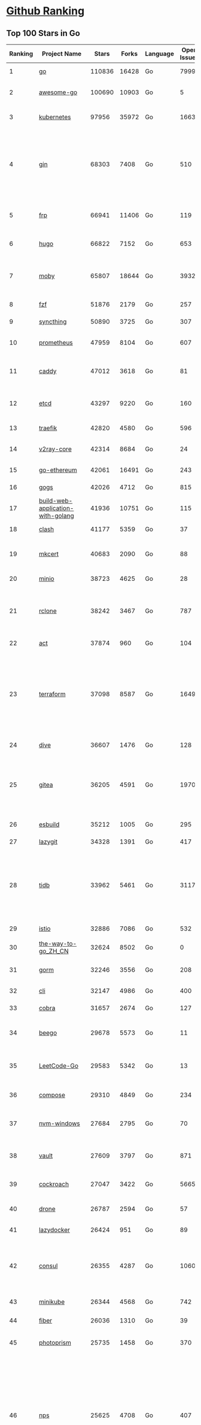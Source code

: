 [Github Ranking](../README.md)
==========

## Top 100 Stars in Go

| Ranking | Project Name | Stars | Forks | Language | Open Issues | Description | Last Commit |
| ------- | ------------ | ----- | ----- | -------- | ----------- | ----------- | ----------- |
| 1 | [go](https://github.com/golang/go) | 110836 | 16428 | Go | 7999 | The Go programming language | 2023-05-01T02:26:34Z |
| 2 | [awesome-go](https://github.com/avelino/awesome-go) | 100690 | 10903 | Go | 5 | A curated list of awesome Go frameworks, libraries and software | 2023-05-01T02:36:58Z |
| 3 | [kubernetes](https://github.com/kubernetes/kubernetes) | 97956 | 35972 | Go | 1663 | Production-Grade Container Scheduling and Management | 2023-05-01T00:41:06Z |
| 4 | [gin](https://github.com/gin-gonic/gin) | 68303 | 7408 | Go | 510 | Gin is a HTTP web framework written in Go (Golang). It features a Martini-like API with much better performance -- up to 40 times faster. If you need smashing performance, get yourself some Gin. | 2023-04-30T21:53:22Z |
| 5 | [frp](https://github.com/fatedier/frp) | 66941 | 11406 | Go | 119 | A fast reverse proxy to help you expose a local server behind a NAT or firewall to the internet. | 2023-04-18T13:25:33Z |
| 6 | [hugo](https://github.com/gohugoio/hugo) | 66822 | 7152 | Go | 653 | The world’s fastest framework for building websites. | 2023-04-30T13:22:04Z |
| 7 | [moby](https://github.com/moby/moby) | 65807 | 18644 | Go | 3932 | Moby Project - a collaborative project for the container ecosystem to assemble container-based systems | 2023-04-30T22:53:24Z |
| 8 | [fzf](https://github.com/junegunn/fzf) | 51876 | 2179 | Go | 257 | :cherry_blossom: A command-line fuzzy finder | 2023-05-01T00:12:03Z |
| 9 | [syncthing](https://github.com/syncthing/syncthing) | 50890 | 3725 | Go | 307 | Open Source Continuous File Synchronization | 2023-04-30T21:56:22Z |
| 10 | [prometheus](https://github.com/prometheus/prometheus) | 47959 | 8104 | Go | 607 | The Prometheus monitoring system and time series database. | 2023-04-30T20:14:00Z |
| 11 | [caddy](https://github.com/caddyserver/caddy) | 47012 | 3618 | Go | 81 | Fast and extensible multi-platform HTTP/1-2-3 web server with automatic HTTPS | 2023-04-29T00:08:28Z |
| 12 | [etcd](https://github.com/etcd-io/etcd) | 43297 | 9220 | Go | 160 | Distributed reliable key-value store for the most critical data of a distributed system | 2023-04-30T22:46:33Z |
| 13 | [traefik](https://github.com/traefik/traefik) | 42820 | 4580 | Go | 596 | The Cloud Native Application Proxy | 2023-04-28T15:56:06Z |
| 14 | [v2ray-core](https://github.com/v2ray/v2ray-core) | 42314 | 8684 | Go | 24 | A platform for building proxies to bypass network restrictions. | 2023-04-10T03:15:06Z |
| 15 | [go-ethereum](https://github.com/ethereum/go-ethereum) | 42061 | 16491 | Go | 243 | Official Go implementation of the Ethereum protocol | 2023-05-01T01:16:51Z |
| 16 | [gogs](https://github.com/gogs/gogs) | 42026 | 4712 | Go | 815 | Gogs is a painless self-hosted Git service | 2023-04-24T12:00:43Z |
| 17 | [build-web-application-with-golang](https://github.com/astaxie/build-web-application-with-golang) | 41936 | 10751 | Go | 115 | A golang ebook intro how to build a web with golang | 2023-04-20T09:00:38Z |
| 18 | [clash](https://github.com/Dreamacro/clash) | 41177 | 5359 | Go | 37 | A rule-based tunnel in Go. | 2023-04-30T04:18:21Z |
| 19 | [mkcert](https://github.com/FiloSottile/mkcert) | 40683 | 2090 | Go | 88 | A simple zero-config tool to make locally trusted development certificates with any names you'd like. | 2023-04-24T14:52:47Z |
| 20 | [minio](https://github.com/minio/minio) | 38723 | 4625 | Go | 28 | High Performance Object Storage for AI | 2023-05-01T00:31:22Z |
| 21 | [rclone](https://github.com/rclone/rclone) | 38242 | 3467 | Go | 787 | "rsync for cloud storage" - Google Drive, S3, Dropbox, Backblaze B2, One Drive, Swift, Hubic, Wasabi, Google Cloud Storage, Yandex Files | 2023-04-30T16:56:47Z |
| 22 | [act](https://github.com/nektos/act) | 37874 | 960 | Go | 104 | Run your GitHub Actions locally 🚀 | 2023-05-01T02:58:47Z |
| 23 | [terraform](https://github.com/hashicorp/terraform) | 37098 | 8587 | Go | 1649 | Terraform enables you to safely and predictably create, change, and improve infrastructure. It is an open source tool that codifies APIs into declarative configuration files that can be shared amongst team members, treated as code, edited, reviewed, and versioned. | 2023-04-30T23:48:15Z |
| 24 | [dive](https://github.com/wagoodman/dive) | 36607 | 1476 | Go | 128 | A tool for exploring each layer in a docker image | 2023-04-29T16:22:41Z |
| 25 | [gitea](https://github.com/go-gitea/gitea) | 36205 | 4591 | Go | 1970 | Git with a cup of tea! Painless self-hosted all-in-one software development service, includes Git hosting, code review, team collaboration, package registry and CI/CD | 2023-05-01T03:01:23Z |
| 26 | [esbuild](https://github.com/evanw/esbuild) | 35212 | 1005 | Go | 295 | An extremely fast bundler for the web | 2023-04-28T15:27:16Z |
| 27 | [lazygit](https://github.com/jesseduffield/lazygit) | 34328 | 1391 | Go | 417 | simple terminal UI for git commands | 2023-04-30T04:04:17Z |
| 28 | [tidb](https://github.com/pingcap/tidb) | 33962 | 5461 | Go | 3117 | TiDB is an open-source, cloud-native, distributed, MySQL-Compatible database for elastic scale and real-time analytics. Try AI-powered Chat2Query free at : https://tidbcloud.com/free-trial | 2023-04-30T16:21:12Z |
| 29 | [istio](https://github.com/istio/istio) | 32886 | 7086 | Go | 532 | Connect, secure, control, and observe services. | 2023-04-30T19:03:32Z |
| 30 | [the-way-to-go_ZH_CN](https://github.com/unknwon/the-way-to-go_ZH_CN) | 32624 | 8502 | Go | 0 | 《The Way to Go》中文译本，中文正式名《Go 入门指南》 | 2023-04-30T02:46:45Z |
| 31 | [gorm](https://github.com/go-gorm/gorm) | 32246 | 3556 | Go | 208 | The fantastic ORM library for Golang, aims to be developer friendly | 2023-04-28T04:24:48Z |
| 32 | [cli](https://github.com/cli/cli) | 32147 | 4986 | Go | 400 | GitHub’s official command line tool | 2023-04-30T14:19:48Z |
| 33 | [cobra](https://github.com/spf13/cobra) | 31657 | 2674 | Go | 127 | A Commander for modern Go CLI interactions | 2023-04-30T02:14:37Z |
| 34 | [beego](https://github.com/beego/beego) | 29678 | 5573 | Go | 11 | beego is an open-source, high-performance web framework for the Go programming language. | 2023-04-30T12:58:02Z |
| 35 | [LeetCode-Go](https://github.com/halfrost/LeetCode-Go) | 29583 | 5342 | Go | 13 | ✅ Solutions to LeetCode by Go, 100% test coverage, runtime beats 100% / LeetCode 题解 | 2023-04-08T04:02:08Z |
| 36 | [compose](https://github.com/docker/compose) | 29310 | 4849 | Go | 234 | Define and run multi-container applications with Docker | 2023-04-30T22:55:37Z |
| 37 | [nvm-windows](https://github.com/coreybutler/nvm-windows) | 27684 | 2795 | Go | 70 | A node.js version management utility for Windows. Ironically written in Go. | 2023-04-29T09:38:03Z |
| 38 | [vault](https://github.com/hashicorp/vault) | 27609 | 3797 | Go | 871 | A tool for secrets management, encryption as a service, and privileged access management | 2023-04-30T21:10:18Z |
| 39 | [cockroach](https://github.com/cockroachdb/cockroach) | 27047 | 3422 | Go | 5665 | CockroachDB - the open source, cloud-native distributed SQL database. | 2023-05-01T01:57:35Z |
| 40 | [drone](https://github.com/harness/drone) | 26787 | 2594 | Go | 57 | Drone is a Container-Native, Continuous Delivery Platform | 2023-04-28T13:56:13Z |
| 41 | [lazydocker](https://github.com/jesseduffield/lazydocker) | 26424 | 951 | Go | 89 | The lazier way to manage everything docker | 2023-04-05T19:26:47Z |
| 42 | [consul](https://github.com/hashicorp/consul) | 26355 | 4287 | Go | 1060 | Consul is a distributed, highly available, and data center aware solution to connect and configure applications across dynamic, distributed infrastructure. | 2023-04-30T16:45:35Z |
| 43 | [minikube](https://github.com/kubernetes/minikube) | 26344 | 4568 | Go | 742 | Run Kubernetes locally | 2023-04-30T14:59:32Z |
| 44 | [fiber](https://github.com/gofiber/fiber) | 26036 | 1310 | Go | 39 | ⚡️ Express inspired web framework written in Go | 2023-04-30T02:44:25Z |
| 45 | [photoprism](https://github.com/photoprism/photoprism) | 25735 | 1458 | Go | 370 | AI-Powered Photos App for the Decentralized Web 🌈💎✨ | 2023-04-29T16:11:33Z |
| 46 | [nps](https://github.com/ehang-io/nps) | 25625 | 4708 | Go | 407 | 一款轻量级、高性能、功能强大的内网穿透代理服务器。支持tcp、udp、socks5、http等几乎所有流量转发，可用来访问内网网站、本地支付接口调试、ssh访问、远程桌面，内网dns解析、内网socks5代理等等……，并带有功能强大的web管理端。a lightweight, high-performance, powerful intranet penetration proxy server, with a powerful web management terminal. | 2023-03-06T23:36:08Z |
| 47 | [echo](https://github.com/labstack/echo) | 25508 | 2141 | Go | 47 | High performance, minimalist Go web framework | 2023-04-30T20:42:03Z |
| 48 | [influxdb](https://github.com/influxdata/influxdb) | 25332 | 3361 | Go | 1696 | Scalable datastore for metrics, events, and real-time analytics | 2023-04-28T20:58:43Z |
| 49 | [portainer](https://github.com/portainer/portainer) | 25312 | 2162 | Go | 965 | Making Docker and Kubernetes management easy. | 2023-05-01T02:57:21Z |
| 50 | [alist](https://github.com/alist-org/alist) | 25051 | 3486 | Go | 102 | 🗂️A file list program that supports multiple storage, powered by Gin and Solidjs. / 一个支持多存储的文件列表程序，使用 Gin 和 Solidjs。 | 2023-04-30T08:31:40Z |
| 51 | [kit](https://github.com/go-kit/kit) | 24898 | 2409 | Go | 35 | A standard library for microservices. | 2023-04-30T13:29:32Z |
| 52 | [helm](https://github.com/helm/helm) | 24224 | 6656 | Go | 290 | The Kubernetes Package Manager | 2023-04-29T21:55:30Z |
| 53 | [go-zero](https://github.com/zeromicro/go-zero) | 23973 | 3397 | Go | 236 | A cloud-native Go microservices framework with cli tool for productivity. | 2023-04-30T14:58:47Z |
| 54 | [iris](https://github.com/kataras/iris) | 23893 | 2476 | Go | 83 | The fastest HTTP/2 Go Web Framework. New, modern and easy to learn. Fast development with Code you control. Unbeatable cost-performance ratio :rocket: | 2023-04-19T20:57:10Z |
| 55 | [nsq](https://github.com/nsqio/nsq) | 23423 | 2856 | Go | 51 | A realtime distributed messaging platform | 2023-04-26T10:29:49Z |
| 56 | [faas](https://github.com/openfaas/faas) | 23003 | 1842 | Go | 28 | OpenFaaS - Serverless Functions Made Simple | 2023-04-27T18:53:43Z |
| 57 | [k3s](https://github.com/k3s-io/k3s) | 22949 | 2040 | Go | 146 | Lightweight Kubernetes | 2023-04-30T18:10:40Z |
| 58 | [ngrok](https://github.com/inconshreveable/ngrok) | 22868 | 4248 | Go | 216 | Introspected tunnels to localhost | 2023-04-17T13:39:46Z |
| 59 | [viper](https://github.com/spf13/viper) | 22787 | 1874 | Go | 366 | Go configuration with fangs | 2023-04-19T08:29:23Z |
| 60 | [pocketbase](https://github.com/pocketbase/pocketbase) | 22785 | 910 | Go | 36 | Open Source realtime backend in 1 file | 2023-04-28T13:22:45Z |
| 61 | [logrus](https://github.com/sirupsen/logrus) | 22569 | 2228 | Go | 5 | Structured, pluggable logging for Go. | 2023-04-26T15:27:09Z |
| 62 | [croc](https://github.com/schollz/croc) | 22400 | 969 | Go | 98 | Easily and securely send things from one computer to another :crocodile: :package: | 2023-04-12T16:03:53Z |
| 63 | [hub](https://github.com/github/hub) | 22382 | 2361 | Go | 241 | A command-line tool that makes git easier to use with GitHub. | 2023-04-11T14:39:49Z |
| 64 | [docker_practice](https://github.com/yeasy/docker_practice) | 22314 | 5518 | Go | 3 | Learn and understand Docker&Container technologies, with real DevOps practice! | 2023-04-09T10:45:10Z |
| 65 | [v2ray-core](https://github.com/v2fly/v2ray-core) | 22297 | 3577 | Go | 45 | A platform for building proxies to bypass network restrictions. | 2023-04-28T22:56:52Z |
| 66 | [go-patterns](https://github.com/tmrts/go-patterns) | 21878 | 2024 | Go | 15 | Curated list of Go design patterns, recipes and idioms | 2023-04-30T11:12:57Z |
| 67 | [micro](https://github.com/zyedidia/micro) | 21466 | 1113 | Go | 682 | A modern and intuitive terminal-based text editor | 2023-04-30T19:06:52Z |
| 68 | [vegeta](https://github.com/tsenart/vegeta) | 21153 | 1284 | Go | 85 | HTTP load testing tool and library. It's over 9000! | 2023-04-28T13:59:30Z |
| 69 | [dapr](https://github.com/dapr/dapr) | 21031 | 1644 | Go | 345 | Dapr is a portable, event-driven, runtime for building distributed applications across cloud and edge. | 2023-04-30T22:15:01Z |
| 70 | [rancher](https://github.com/rancher/rancher) | 20958 | 2793 | Go | 2322 | Complete container management platform | 2023-04-30T06:46:30Z |
| 71 | [lux](https://github.com/iawia002/lux) | 20786 | 2444 | Go | 425 | 👾 Fast and simple video download library and CLI tool written in Go | 2023-04-20T02:52:40Z |
| 72 | [k9s](https://github.com/derailed/k9s) | 20592 | 1320 | Go | 380 | 🐶 Kubernetes CLI To Manage Your Clusters In Style! | 2023-04-29T06:40:24Z |
| 73 | [kratos](https://github.com/go-kratos/kratos) | 20504 | 3772 | Go | 99 | Your ultimate Go microservices framework for the cloud-native era. | 2023-04-26T15:26:42Z |
| 74 | [delve](https://github.com/go-delve/delve) | 20455 | 2051 | Go | 107 | Delve is a debugger for the Go programming language. | 2023-04-29T07:55:45Z |
| 75 | [go-micro](https://github.com/go-micro/go-micro) | 20386 | 2272 | Go | 69 | A Go microservices framework | 2023-04-26T00:25:44Z |
| 76 | [k6](https://github.com/grafana/k6) | 20200 | 1064 | Go | 393 | A modern load testing tool, using Go and JavaScript - https://k6.io | 2023-05-01T02:31:04Z |
| 77 | [fyne](https://github.com/fyne-io/fyne) | 20144 | 1110 | Go | 505 | Cross platform GUI toolkit in Go inspired by Material Design | 2023-04-30T11:02:08Z |
| 78 | [cli](https://github.com/urfave/cli) | 20096 | 1678 | Go | 45 | A simple, fast, and fun package for building command line apps in Go | 2023-05-01T01:11:12Z |
| 79 | [restic](https://github.com/restic/restic) | 20084 | 1295 | Go | 379 | Fast, secure, efficient backup program | 2023-05-01T01:59:59Z |
| 80 | [harbor](https://github.com/goharbor/harbor) | 19925 | 4334 | Go | 524 | An open source trusted cloud native registry project that stores, signs, and scans content. | 2023-04-30T01:10:28Z |
| 81 | [testify](https://github.com/stretchr/testify) | 19532 | 1442 | Go | 274 | A toolkit with common assertions and mocks that plays nicely with the standard library | 2023-04-28T10:40:40Z |
| 82 | [learn-go-with-tests](https://github.com/quii/learn-go-with-tests) | 19524 | 2570 | Go | 34 | Learn Go with test-driven development | 2023-04-30T21:16:48Z |
| 83 | [fasthttp](https://github.com/valyala/fasthttp) | 19464 | 1623 | Go | 58 | Fast HTTP package for Go. Tuned for high performance. Zero memory allocations in hot paths. Up to 10x faster than net/http | 2023-04-28T15:39:59Z |
| 84 | [colly](https://github.com/gocolly/colly) | 19454 | 1587 | Go | 143 | Elegant Scraper and Crawler Framework for Golang | 2023-04-29T15:03:33Z |
| 85 | [filebrowser](https://github.com/filebrowser/filebrowser) | 19375 | 2346 | Go | 62 | 📂 Web File Browser | 2023-04-29T10:53:51Z |
| 86 | [dgraph](https://github.com/dgraph-io/dgraph) | 19206 | 1454 | Go | 185 | Native GraphQL Database with graph backend | 2023-05-01T00:03:42Z |
| 87 | [websocket](https://github.com/gorilla/websocket) | 19065 | 3310 | Go | 28 | A fast, well-tested and widely used WebSocket implementation for Go. | 2022-12-09T16:03:16Z |
| 88 | [loki](https://github.com/grafana/loki) | 18951 | 2706 | Go | 826 | Like Prometheus, but for logs. | 2023-05-01T03:00:41Z |
| 89 | [zap](https://github.com/uber-go/zap) | 18578 | 1318 | Go | 95 | Blazing fast, structured, leveled logging in Go. | 2023-04-29T02:31:23Z |
| 90 | [mux](https://github.com/gorilla/mux) | 18175 | 1742 | Go | 15 | A powerful HTTP router and URL matcher for building Go web servers with 🦍 | 2022-12-09T15:56:57Z |
| 91 | [grpc-go](https://github.com/grpc/grpc-go) | 17992 | 3975 | Go | 123 | The Go language implementation of gRPC. HTTP/2 based RPC | 2023-04-29T16:07:37Z |
| 92 | [milvus](https://github.com/milvus-io/milvus) | 17958 | 2102 | Go | 452 | A cloud-native vector database, storage for next generation AI applications | 2023-05-01T02:09:46Z |
| 93 | [bubbletea](https://github.com/charmbracelet/bubbletea) | 17921 | 574 | Go | 35 | A powerful little TUI framework 🏗 | 2023-04-26T20:04:18Z |
| 94 | [Cloudreve](https://github.com/cloudreve/Cloudreve) | 17872 | 3026 | Go | 255 | 🌩支持多家云存储的云盘系统 (Self-hosted file management and sharing system, supports multiple storage providers) | 2023-04-29T11:29:16Z |
| 95 | [podman](https://github.com/containers/podman) | 17723 | 1930 | Go | 424 | Podman: A tool for managing OCI containers and pods. | 2023-04-30T11:18:16Z |
| 96 | [gotty](https://github.com/yudai/gotty) | 17700 | 1343 | Go | 101 | Share your terminal as a web application | 2023-03-24T15:55:33Z |
| 97 | [jaeger](https://github.com/jaegertracing/jaeger) | 17517 | 2120 | Go | 322 | CNCF Jaeger, a Distributed Tracing Platform | 2023-05-01T02:59:31Z |
| 98 | [goreplay](https://github.com/buger/goreplay) | 17247 | 1723 | Go | 263 | GoReplay is an open-source tool for capturing and replaying live HTTP traffic into a test environment in order to continuously test your system with real data. It can be used to increase confidence in code deployments, configuration changes and infrastructure changes. | 2023-04-28T07:07:42Z |
| 99 | [learngo](https://github.com/inancgumus/learngo) | 17210 | 2299 | Go | 3 | ❤️ 1000+ Hand-Crafted Go Examples, Exercises, and Quizzes. 🚀 Learn Go by fixing 1000+ tiny programs. | 2023-05-01T00:44:43Z |
| 100 | [seaweedfs](https://github.com/seaweedfs/seaweedfs) | 17189 | 1956 | Go | 154 | SeaweedFS is a fast distributed storage system for blobs, objects, files, and data lake, for billions of files! Blob store has O(1) disk seek, cloud tiering. Filer supports Cloud Drive, cross-DC active-active replication, Kubernetes, POSIX FUSE mount, S3 API, S3 Gateway, Hadoop, WebDAV, encryption, Erasure Coding. | 2023-04-29T15:31:06Z |

